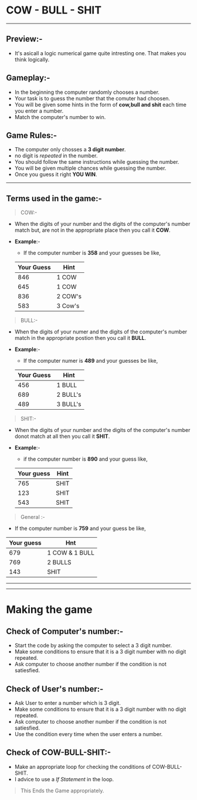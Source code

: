 # COW - BULL - SHIT
---
## Preview:-
* It's asicall a logic numerical game quite intresting one. That makes you think logically.
## Gameplay:-
* In the beginning the computer randomly chooses a number.
* Your task is to guess the number that the comuter had choosen.
* You will be given some hints in the form of **cow,bull and shit** each time you enter a number.
* Match the computer's number to win.
## Game Rules:-
* The computer only chosses a **3 digit number**.
* no digit is *repeated* in the number.
* You should follow the same instructions while guessing the number.
* You will be given multiple chances while guessing the number.
* Once you guess it right **YOU WIN**.
---
## Terms used in the game:-
  > COW:-
   * When the digits of your number and the digits of the computer's number match but, are not in the appropriate place then you call it **COW**.
   * **Example**:-
       * If the computer number is **358** and your guesses be like,


       |Your Guess|Hint|
       |---|---|
       |846|1 COW|
       |645|1 COW|
       |836|2 COW's|
       |583|3 Cow's|
  > BULL:-
  * When the digits of your numer and the digits of the computer's number match in the appropriate postion then you call it **BULL**.
  * **Example**:-
     * If the computer numer is **489** and your guesses be like,

      |Your Guess|Hint|
      |---|---|
      |456|1 BULL|
      |689|2 BULL's|
      |489|3 BULL's|

  > SHIT:-
  * When the digits of your number and the digits of the computer's number donot match at all then you call it **SHIT**.
  * **Example**:-
     * if the computer number is **890** and your guess  like,

     |Your guess|Hint|
     |---|---|
     |765|SHIT|
     |123|SHIT|
     |543|SHIT|

   > General :-
   * If the computer number is **759** and your guess be like,

   |Your guess|Hnt|
   |---|---|
   |679|1 COW & 1 BULL|
   |769|2 BULLS|
   |143|SHIT|

   ---
  ---

# Making the game
  ## Check of Computer's number:-
  * Start the code by asking the computer to select a 3 digit number.
  * Make some conditions to ensure that it is a 3 digit number with no digit repeated.
  * Ask computer to choose another  number if the condition is not satiesfied.
## Check of User's number:-
* Ask User to enter a number which is 3 digit.
* Make some conditions to ensure that it is a 3 digit number with no digit repeated.
* Ask computer to choose another  number if the condition is not satiesfied.
* Use the condition every time when the user enters a number.
## Check of COW-BULL-SHIT:-
* Make an appropriate loop for checking the conditions of COW-BULL-SHIT.
* I advice to use a *If Statement* in the loop.
> This Ends the Game appropriately.
 
 
